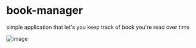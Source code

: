 # book-manager
simple application that let's you keep track of book you're read over time

![image](https://user-images.githubusercontent.com/79322470/158013528-9755321e-bf52-41fd-82c4-f32f5d3c3e1d.png)
